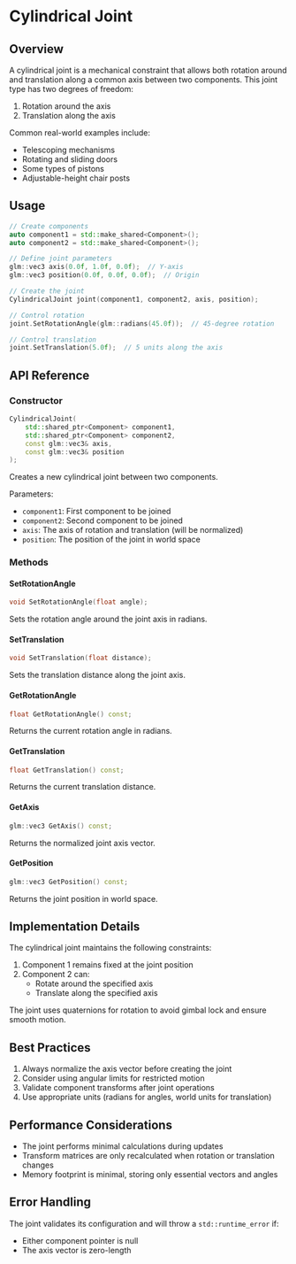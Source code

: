 # Cylindrical Joint

## Overview

A cylindrical joint is a mechanical constraint that allows both rotation around and translation along a common axis between two components. This joint type has two degrees of freedom:

1. Rotation around the axis
2. Translation along the axis

Common real-world examples include:
- Telescoping mechanisms
- Rotating and sliding doors
- Some types of pistons
- Adjustable-height chair posts

## Usage

```cpp
// Create components
auto component1 = std::make_shared<Component>();
auto component2 = std::make_shared<Component>();

// Define joint parameters
glm::vec3 axis(0.0f, 1.0f, 0.0f);  // Y-axis
glm::vec3 position(0.0f, 0.0f, 0.0f);  // Origin

// Create the joint
CylindricalJoint joint(component1, component2, axis, position);

// Control rotation
joint.SetRotationAngle(glm::radians(45.0f));  // 45-degree rotation

// Control translation
joint.SetTranslation(5.0f);  // 5 units along the axis
```

## API Reference

### Constructor

```cpp
CylindricalJoint(
    std::shared_ptr<Component> component1,
    std::shared_ptr<Component> component2,
    const glm::vec3& axis,
    const glm::vec3& position
);
```

Creates a new cylindrical joint between two components.

Parameters:
- `component1`: First component to be joined
- `component2`: Second component to be joined
- `axis`: The axis of rotation and translation (will be normalized)
- `position`: The position of the joint in world space

### Methods

#### SetRotationAngle
```cpp
void SetRotationAngle(float angle);
```
Sets the rotation angle around the joint axis in radians.

#### SetTranslation
```cpp
void SetTranslation(float distance);
```
Sets the translation distance along the joint axis.

#### GetRotationAngle
```cpp
float GetRotationAngle() const;
```
Returns the current rotation angle in radians.

#### GetTranslation
```cpp
float GetTranslation() const;
```
Returns the current translation distance.

#### GetAxis
```cpp
glm::vec3 GetAxis() const;
```
Returns the normalized joint axis vector.

#### GetPosition
```cpp
glm::vec3 GetPosition() const;
```
Returns the joint position in world space.

## Implementation Details

The cylindrical joint maintains the following constraints:

1. Component 1 remains fixed at the joint position
2. Component 2 can:
   - Rotate around the specified axis
   - Translate along the specified axis
   
The joint uses quaternions for rotation to avoid gimbal lock and ensure smooth motion.

## Best Practices

1. Always normalize the axis vector before creating the joint
2. Consider using angular limits for restricted motion
3. Validate component transforms after joint operations
4. Use appropriate units (radians for angles, world units for translation)

## Performance Considerations

- The joint performs minimal calculations during updates
- Transform matrices are only recalculated when rotation or translation changes
- Memory footprint is minimal, storing only essential vectors and angles

## Error Handling

The joint validates its configuration and will throw a `std::runtime_error` if:
- Either component pointer is null
- The axis vector is zero-length
